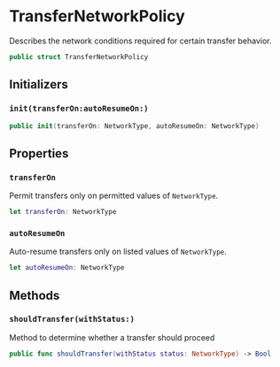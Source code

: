 # TransferNetworkPolicy

Describes the network conditions required for certain transfer behavior.

``` swift
public struct TransferNetworkPolicy
```

## Initializers

### `init(transferOn:​autoResumeOn:​)`

``` swift
public init(transferOn:​ NetworkType, autoResumeOn:​ NetworkType)
```

## Properties

### `transferOn`

Permit transfers only on permitted values of `NetworkType`.

``` swift
let transferOn:​ NetworkType
```

### `autoResumeOn`

Auto-resume transfers only on listed values of `NetworkType`.

``` swift
let autoResumeOn:​ NetworkType
```

## Methods

### `shouldTransfer(withStatus:​)`

Method to determine whether a transfer should proceed

``` swift
public func shouldTransfer(withStatus status:​ NetworkType) -> Bool
```
